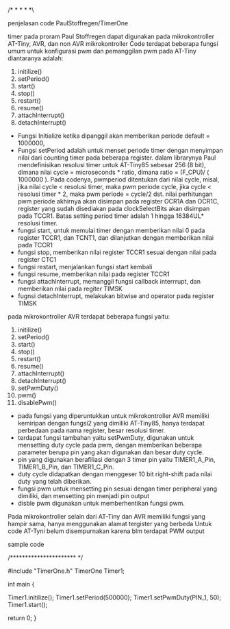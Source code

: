 /*
*
*
*
*\

penjelasan code PaulStoffregen/TimerOne

timer pada proram Paul Stoffregen dapat digunakan pada mikrokontroller AT-Tiny, AVR, dan non AVR mikrokontroller
Code terdapat beberapa fungsi umum untuk konfigurasi pwm dan pemanggilan pwm pada AT-Tiny
diantaranya adalah:
1. initilize()
2. setPeriod()
3. start()
4. stop()
5. restart()
6. resume()
7. attachInterrupt()
8. detachInterrupt()

- Fungsi Initialize ketika dipanggil akan memberikan periode default = 1000000, 
- Fungsi setPeriod adalah untuk menset periode timer dengan menyimpan nilai dari counting timer pada
beberapa register. dalam librarynya Paul mendefinisikan resolusi timer untuk AT-Tiny85
sebesar 256 (8 bit), dimana nilai cycle = microseconds * ratio, dimana ratio = (F_CPU)/ ( 1000000 ). Pada 
codenya, pwmperiod ditentukan dari nilai cycle, misal, jika nilai cycle < resolusi timer, maka pwm periode
cycle, jika cycle < resolusi timer * 2, maka pwm periode = cycle/2 dst. nilai perhitungan pwm periode akhirnya 
akan disimpan pada register OCR1A dan OCR1C, register yang sudah disediakan pada clockSelectBits akan disimpan
pada TCCR1. Batas setting period timer adalah 1 hingga 16384UL* resolusi timer.
- fungsi start, untuk memulai timer dengan memberikan nilai 0 pada register TCCR1, dan TCNT1, dan dilanjutkan 
dengan memberikan nilai pada TCCR1
- fungsi stop, memberikan nilai register TCCR1 sesuai dengan nilai pada register CTC1
- fungsi restart, menjalankan fungsi start kembali
- fungsi resume, memberikan nilai pada register TCCR1
- fungsi attachInterrupt, memanggil fungsi callback interrrupt, dan memberikan nilai pada regiter TIMSK
- fugnsi detachInterrupt, melakukan bitwise and operator pada register TIMSK

pada mikrokontroller AVR terdapat beberapa fungsi yaitu:
1. initilize()
2. setPeriod()
3. start()
4. stop()
5. restart()
6. resume()
7. attachInterrupt()
8. detachInterrupt()
9. setPwmDuty()
10. pwm()
11. disablePwm()

- pada fungsi yang diperuntukkan untuk mikrokontroller AVR memiliki kemiripan dengan fungsi2 yang dimiliki AT-Tiny85,
hanya terdapat perbedaan pada nama register, besar resolusi timer.
- terdapat fungsi tambahan yaitu setPwmDuty, digunakan  untuk mensetting duty cycle pada pwm, dengan memberikan beberapa
parameter berupa pin yang akan digunakan dan besar duty cycle.
- pin yang digunakan berafiliasi dengan 3 timer pin yaitu TIMER1_A_Pin, TIMER1_B_Pin, dan TIMER1_C_Pin.
- duty cycle didapatkan dengan menggeser 10 bit right-shift pada nilai duty yang telah diberikan.
- fungsi pwm untuk mensetting pin sesuai dengan timer peripheral yang dimiliki, dan mensetting pin menjadi pin output
- disble pwm digunakan untuk memberhentikan fungsi pwm.

Pada mikrokontroller selain dari AT-Tiny dan AVR memiliki fungsi yang hampir sama, hanya menggunakan alamat tergister yang berbeda
Untuk code AT-Tyni belum disempurnakan karena blm terdapat PWM output

sample code

/**********************
*/

#include "TimerOne.h"
TimerOne Timer1;

int main {

Timer1.initilize();
Timer1.setPeriod(500000);
Timer1.setPwmDuty(PIN_1, 50);
Timer1.start();

return 0;
}

